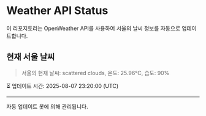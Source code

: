 
# Weather API Status

이 리포지토리는 OpenWeather API를 사용하여 서울의 날씨 정보를 자동으로 업데이트합니다.

## 현재 서울 날씨
> 서울의 현재 날씨: scattered clouds, 온도: 25.96°C, 습도: 90%

⏳ 업데이트 시간: 2025-08-07 23:20:00 (UTC)

---
자동 업데이트 봇에 의해 관리됩니다.
